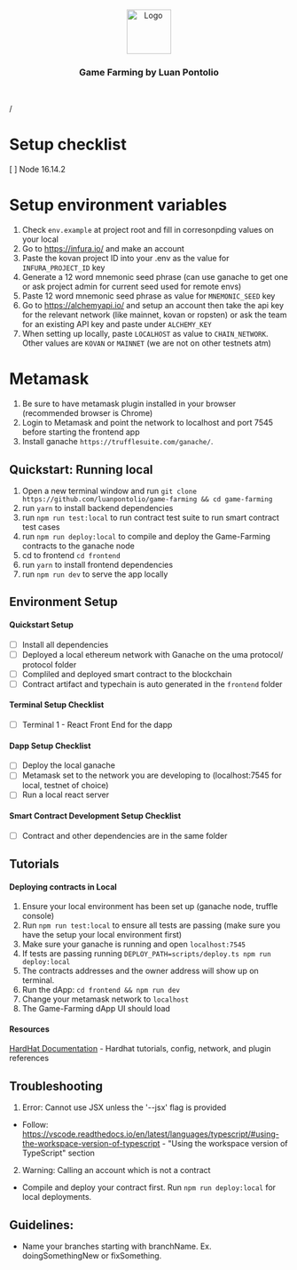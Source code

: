 <!-- Ghost Brand -->
<br />
<p align="center">
  <a href="https://github.com/othneildrew/Best-README-Template">
    <img src="images/logo.jpg" alt="Logo" width="80" height="80">
  </a>

<h3 align="center">Game Farming by Luan Pontolio</h3>

<p align="center">
    <br />
    
</p>/

</p>

# Setup checklist

[ ] Node 16.14.2

# Setup environment variables

1. Check `env.example` at project root and fill in corresonpding values on your local
2. Go to https://infura.io/ and make an account
3. Paste the kovan project ID into your .env as the value for `INFURA_PROJECT_ID` key
4. Generate a 12 word mnemonic seed phrase (can use ganache to get one or ask project admin for current seed used for remote envs)
5. Paste 12 word mnemonic seed phrase as value for `MNEMONIC_SEED` key
6. Go to https://alchemyapi.io/ and setup an account then take the api key for the relevant network (like mainnet, kovan or ropsten) or ask the team for an existing API key and paste under `ALCHEMY_KEY`
7. When setting up locally, paste `LOCALHOST` as value to `CHAIN_NETWORK`. Other values are `KOVAN` or `MAINNET` (we are not on other testnets atm)

# Metamask

1. Be sure to have metamask plugin installed in your browser (recommended browser is Chrome)
2. Login to Metamask and point the network to localhost and port 7545 before starting the frontend app
3. Install ganache `https://trufflesuite.com/ganache/`.

## Quickstart: Running local

1. Open a new terminal window and run `git clone https://github.com/luanpontolio/game-farming && cd game-farming`
2. run `yarn` to install backend dependencies
3. run `npm run test:local` to run contract test suite to run smart contract test cases
4. run `npm run deploy:local` to compile and deploy the Game-Farming contracts to the ganache node
5. cd to frontend `cd frontend`
6. run `yarn` to install frontend dependencies
7. run `npm run dev` to serve the app locally

## Environment Setup

#### Quickstart Setup

- [ ] Install all dependencies
- [ ] Deployed a local ethereum network with Ganache on the uma protocol/ protocol folder
- [ ] Compliled and deployed smart contract to the blockchain
- [ ] Contract artifact and typechain is auto generated in the `frontend` folder

#### Terminal Setup Checklist

- [ ] Terminal 1 - React Front End for the dapp
#### Dapp Setup Checklist

- [ ] Deploy the local ganache
- [ ] Metamask set to the network you are developing to (localhost:7545 for local, testnet of choice)
- [ ] Run a local react server

#### Smart Contract Development Setup Checklist

- [ ] Contract and other dependencies are in the same folder

## Tutorials

#### Deploying contracts in Local

1. Ensure your local environment has been set up (ganache node, truffle console)
2. Run `npm run test:local` to ensure all tests are passing (make sure you have the setup your local environment first)
3. Make sure your ganache is running and open `localhost:7545`
4. If tests are passing running `DEPLOY_PATH=scripts/deploy.ts npm run deploy:local`
5. The contracts addresses and the owner address will show up on terminal.
6. Run the dApp: `cd frontend && npm run dev`
7. Change your metamask network to `localhost`
8. The Game-Farming dApp UI should load
#### Resources

[HardHat Documentation](https://hardhat.org/getting-started/) - Hardhat tutorials, config, network, and plugin references

## Troubleshooting

1. Error: Cannot use JSX unless the '--jsx' flag is provided

- Follow: https://vscode.readthedocs.io/en/latest/languages/typescript/#using-the-workspace-version-of-typescript - "Using the workspace version of TypeScript" section

2. Warning: Calling an account which is not a contract

- Compile and deploy your contract first. Run `npm run deploy:local` for local deployments.

## Guidelines:

- Name your branches starting with branchName. Ex. doingSomethingNew or fixSomething.
